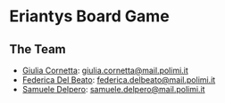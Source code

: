 # Eriantys Board Game

## The Team

- [Giulia Cornetta](https://github.com/giuCornetta): giulia.cornetta@mail.polimi.it
- [Federica Del Beato](https://github.com/FedericaDelBeato): federica.delbeato@mail.polimi.it
- [Samuele Delpero](https://github.com/saamur): samuele.delpero@mail.polimi.it

